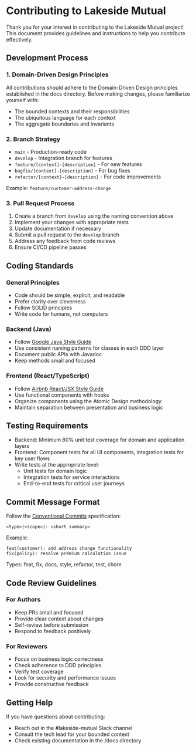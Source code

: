 # Contributing to Lakeside Mutual

Thank you for your interest in contributing to the Lakeside Mutual project! This document provides guidelines and instructions to help you contribute effectively.

## Development Process

### 1. Domain-Driven Design Principles

All contributions should adhere to the Domain-Driven Design principles established in the docs directory. Before making changes, please familiarize yourself with:
- The bounded contexts and their responsibilities
- The ubiquitous language for each context
- The aggregate boundaries and invariants

### 2. Branch Strategy

- `main` - Production-ready code
- `develop` - Integration branch for features
- `feature/[context]-[description]` - For new features
- `bugfix/[context]-[description]` - For bug fixes
- `refactor/[context]-[description]` - For code improvements

Example: `feature/customer-address-change`

### 3. Pull Request Process

1. Create a branch from `develop` using the naming convention above
2. Implement your changes with appropriate tests
3. Update documentation if necessary
4. Submit a pull request to the `develop` branch
5. Address any feedback from code reviews
6. Ensure CI/CD pipeline passes

## Coding Standards

### General Principles

- Code should be simple, explicit, and readable
- Prefer clarity over cleverness
- Follow SOLID principles
- Write code for humans, not computers

### Backend (Java)

- Follow [Google Java Style Guide](https://google.github.io/styleguide/javaguide.html)
- Use consistent naming patterns for classes in each DDD layer
- Document public APIs with Javadoc
- Keep methods small and focused

### Frontend (React/TypeScript)

- Follow [Airbnb React/JSX Style Guide](https://github.com/airbnb/javascript/tree/master/react)
- Use functional components with hooks
- Organize components using the Atomic Design methodology
- Maintain separation between presentation and business logic

## Testing Requirements

- Backend: Minimum 80% unit test coverage for domain and application layers
- Frontend: Component tests for all UI components, integration tests for key user flows
- Write tests at the appropriate level:
  - Unit tests for domain logic
  - Integration tests for service interactions
  - End-to-end tests for critical user journeys

## Commit Message Format

Follow the [Conventional Commits](https://www.conventionalcommits.org/) specification:

```
<type>(<scope>): <short summary>
```

Example:
```
feat(customer): add address change functionality
fix(policy): resolve premium calculation issue
```

Types: feat, fix, docs, style, refactor, test, chore

## Code Review Guidelines

### For Authors

- Keep PRs small and focused
- Provide clear context about changes
- Self-review before submission
- Respond to feedback positively

### For Reviewers

- Focus on business logic correctness
- Check adherence to DDD principles
- Verify test coverage
- Look for security and performance issues
- Provide constructive feedback

## Getting Help

If you have questions about contributing:
- Reach out in the #lakeside-mutual Slack channel
- Consult the tech lead for your bounded context
- Check existing documentation in the /docs directory
